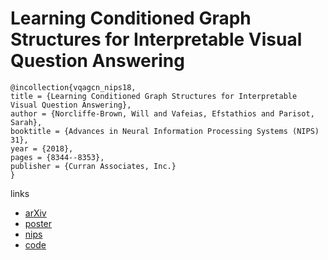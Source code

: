 # Learning Conditioned Graph Structures for Interpretable Visual Question Answering

```
@incollection{vqagcn_nips18,
title = {Learning Conditioned Graph Structures for Interpretable Visual Question Answering},
author = {Norcliffe-Brown, Will and Vafeias, Efstathios and Parisot, Sarah},
booktitle = {Advances in Neural Information Processing Systems (NIPS) 31},
year = {2018},
pages = {8344--8353},
publisher = {Curran Associates, Inc.}
}
```

links
- [arXiv](https://arxiv.org/abs/1806.07243)
- [poster](https://github.com/aimbrain/vqa-project/blob/master/poster.pdf)
- [nips](https://nips.cc/Conferences/2018/Schedule?showEvent=11797)
- [code](https://github.com/aimbrain/vqa-project)
